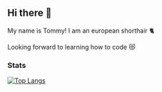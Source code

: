 ## Hi there 👋

My name is Tommy! I am an european shorthair 🐈

Looking forward to learning how to code 😻

### Stats
[![Top Langs](https://github-readme-stats.vercel.app/api/top-langs/?username=tommyneunzig&langs_count=12)](https://github.com/anuraghazra/github-readme-stats)
